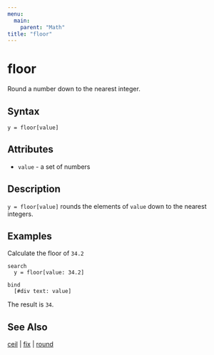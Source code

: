 ```yaml
---
menu:
  main:
    parent: "Math"
title: "floor"
---
```


# floor

Round a number down to the nearest integer.

## Syntax

```eve
y = floor[value]
```

## Attributes

- `value` - a set of numbers

## Description

`y = floor[value]` rounds the elements of `value` down to the nearest integers. 

## Examples

Calculate the floor of `34.2`

```eve
search
  y = floor[value: 34.2]

bind
  [#div text: value]
```

The result is `34`.

## See Also

[ceil](ceil.md) | [fix](fix.md) | [round](round.md)